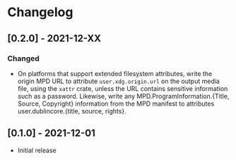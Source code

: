 # Changelog

## [0.2.0] - 2021-12-XX
### Changed
- On platforms that support extended filesystem attributes, write the origin MPD URL to attribute
  `user.xdg.origin.url` on the output media file, using the `xattr` crate, unless the URL contains
  sensitive information such as a password. Likewise, write any MPD.ProgramInformation.{Title,
  Source, Copyright} information from the MPD manifest to attributes user.dublincore.{title, source,
  rights}.


## [0.1.0] - 2021-12-01

- Initial release
